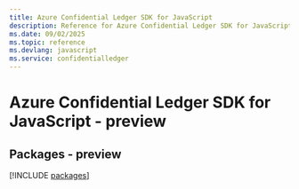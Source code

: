 ```yaml
---
title: Azure Confidential Ledger SDK for JavaScript
description: Reference for Azure Confidential Ledger SDK for JavaScript
ms.date: 09/02/2025
ms.topic: reference
ms.devlang: javascript
ms.service: confidentialledger
---
```

# Azure Confidential Ledger SDK for JavaScript - preview
## Packages - preview
[!INCLUDE [packages](confidential-ledger-index.md)]